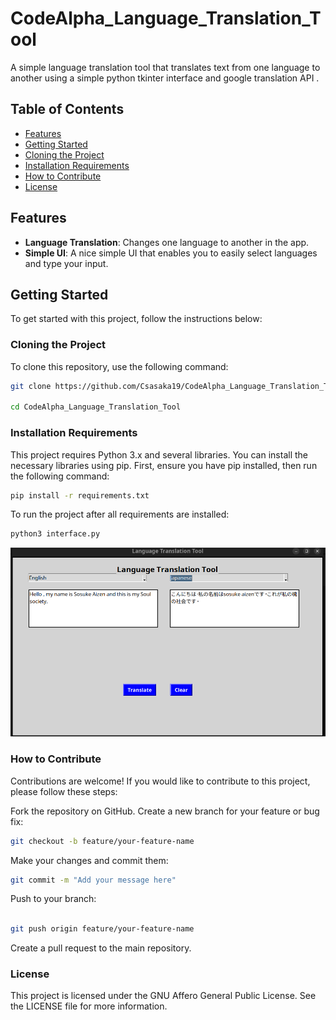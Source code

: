 # CodeAlpha_Language_Translation_Tool

A simple language translation tool that translates text from one language to another using a simple python tkinter interface and google translation API .

## Table of Contents

- [Features](#features)
- [Getting Started](#getting-started)
- [Cloning the Project](#cloning-the-project)
- [Installation Requirements](#installation-requirements)
- [How to Contribute](#how-to-contribute)
- [License](#license)

## Features

- **Language Translation**: Changes one language to another in the app.
- **Simple UI**: A nice simple UI that enables you to easily select languages and type your input.

## Getting Started

To get started with this project, follow the instructions below:

### Cloning the Project

To clone this repository, use the following command:

```bash
git clone https://github.com/Csasaka19/CodeAlpha_Language_Translation_Tool.git

cd CodeAlpha_Language_Translation_Tool
```

### Installation Requirements

This project requires Python 3.x and several libraries. You can install the necessary libraries using pip. First, ensure you have pip installed, then run the following command:

```bash
pip install -r requirements.txt
```

To run the project after all requirements are installed:
```bash
python3 interface.py
```

![Introduction](img/Language.png)

### How to Contribute

Contributions are welcome! If you would like to contribute to this project, please follow these steps:

Fork the repository on GitHub.
Create a new branch for your feature or bug fix:

```bash
git checkout -b feature/your-feature-name
```
Make your changes and commit them:
```bash
git commit -m "Add your message here"
```
Push to your branch:

```bash

git push origin feature/your-feature-name
```
Create a pull request to the main repository.


### License

This project is licensed under the GNU Affero General Public License. See the LICENSE file for more information.
